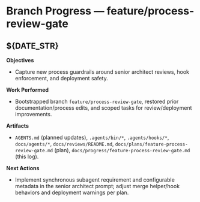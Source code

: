 # Branch Progress — feature/process-review-gate

## ${DATE_STR}
**Objectives**
- Capture new process guardrails around senior architect reviews, hook enforcement, and deployment safety.

**Work Performed**
- Bootstrapped branch `feature/process-review-gate`, restored prior documentation/process edits, and scoped tasks for review/deployment improvements.

**Artifacts**
- `AGENTS.md` (planned updates), `.agents/bin/*`, `.agents/hooks/*`, `docs/agents/*`, `docs/reviews/README.md`, `docs/plans/feature-process-review-gate.md` (plan), `docs/progress/feature-process-review-gate.md` (this log).

**Next Actions**
- Implement synchronous subagent requirement and configurable metadata in the senior architect prompt; adjust merge helper/hook behaviors and deployment warnings per plan.
